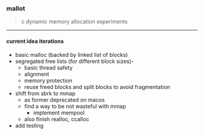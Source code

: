 ### mallot

> c dynamic memory allocation experiments


---

#### current idea iterations
- basic malloc (backed by linked list of blocks)
- segregated free lists (for different block sizes)-
    - basic thread safety
    - alignment
    - memory protection
    - reuse freed blocks and split blocks to avoid fragmentation
- shift from sbrk to mmap
  - as former deprecated on macos
  - find a way to be not wasteful with mmap
    - implement mempool
  - also finish realloc, ccalloc
- add testing
